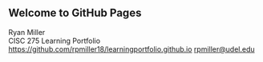 ## Welcome to GitHub Pages


Ryan Miller<br/>
CISC 275 Learning Portfolio
https://github.com/rpmiller18/learningportfolio.github.io
rpmiller@udel.edu
